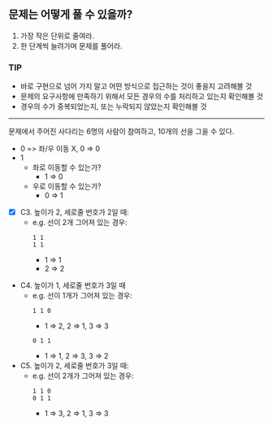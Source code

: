## 문제는 어떻게 풀 수 있을까?

1. 가장 작은 단위로 줄여라.
2. 한 단계씩 늘려가며 문제를 풀어라.

### TIP

- 바로 구현으로 넘어 가지 말고 어떤 방식으로 접근하는 것이 좋을지 고려해볼 것
- 문제의 요구사항에 만족하기 위해서 모든 경우의 수를 처리하고 있는지 확인해볼 것
- 경우의 수가 중복되었는지, 또는 누락되지 않았는지 확인해볼 것

---
문제에서 주어진 사다리는 6명의 사람이 참여하고, 10개의 선을 그을 수 있다.

- 0 => 좌/우 이동 X, 0 => 0
- 1
  - 좌로 이동할 수 있는가?
    - 1 => 0
  - 우로 이동할 수 있는가?
    - 0 => 1

- [X] C3. 높이가 2, 세로줄 번호가 2일 때:
  - e.g. 선이 2개 그어져 있는 경우:
    ```
    1 1 
    1 1
    ```
    - 1 => 1
    - 2 => 2
- C4. 높이가 1, 세로줄 번호가 3일 때
  - e.g. 선이 1개가 그어져 있는 경우:
    ```
    1 1 0
    ```
    - 1 => 2, 2 => 1, 3 => 3
    ```
    0 1 1
    ```
    - 1 => 1, 2 => 3, 3 => 2
- C5. 높이가 2, 세로줄 번호가 3일 때:
  - e.g. 선이 2개가 그어져 있는 경우:
    ```  
    1 1 0
    0 1 1
    ```
    - 1 => 3, 2 => 1, 3 => 3
